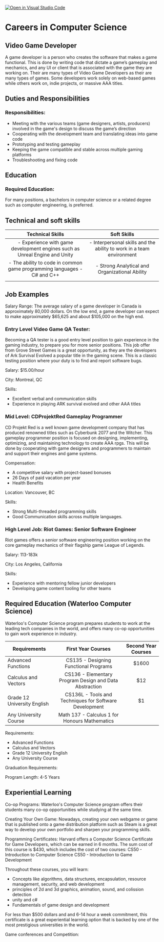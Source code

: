 [![Open in Visual Studio Code](https://classroom.github.com/assets/open-in-vscode-c66648af7eb3fe8bc4f294546bfd86ef473780cde1dea487d3c4ff354943c9ae.svg)](https://classroom.github.com/online_ide?assignment_repo_id=8752808&assignment_repo_type=AssignmentRepo)
# Careers in Computer Science

## Video Game Developer
A game developer is a person who creates the software that makes a game functional. This is done by writing code that dictate a game’s gameplay and mechanics, and any UI or client that is associated with the game they are working on. Their are many types of Video Game Developers as their are many types of games. Some developers work solely on web-based games while others work on, indie projects, or massive AAA titles. 

## Duties and Responsibilities

### Responsibilities:
- Meeting with the various teams (game designers, artists, producers) involved in the game's design to discuss the game’s direction
- Cooperating with the development team and translating ideas into game code
- Prototyping and testing gameplay
- Keeping the game compatible and stable across multiple gaming platforms
- Troubleshooting and fixing code

## Education
### Required Education:
For many positions, a bachelors in computer science or a related degree such as computer engineering, is preferred. 

## Technical and soft skills

| Technical Skills|Soft Skills|
|:-------------:|:-----:|
|- Experience with game development engines such as Unreal Engine and Unity| - Interpersonal skills and the ability to work in a team environment|
| - The ability to code in common game programming languages - C# and C++|- Strong Analytical and Organizational Ability|
|||


## Job Examples
Salary Range:
The average salary of a game developer in Canada is approximately 80,000 dollars. On the low end, a game developer can expect to make approximately $65,625 and about $105,000 on the high end. 

### Entry Level Video Game QA Tester:
Becoming a QA tester is a good entry level position to gain experience in the gaming industry, to prepare you for more senior positions. 
This job offer from Grove Street Games is a great opportunity, as they are the developers of Ark Survival Evolved a popular title in the gaming scene. This is a classic testing position where your duty is to find and report software bugs. 

Salary: $15.00/hour

City: Montreal, QC

Skills:
- Excellent verbal and communication skills
- Experience in playing ARK survival evolved and other AAA titles

### Mid Level: CDProjektRed Gameplay Programmer
CD Projekt Red is a well known game development company that has produced renowned titles such as Cyberbunk 2077 and the Witcher. This gameplay programmer position is focused on designing, implementing, optimizing, and maintaining technology to create AAA rpgs. This will be done by cooperating with game designers and programmers to maintain and support their engines and game systems. 

Compensation:
- A competitive salary with project-based bonuses
- 26 Days of paid vacation per year
- Health Benefits

Location: Vancouver, BC

Skills: 
- Strong Multi-threaded programming skills
- Good Communication skills across multiple languages.

### High Level Job: Riot Games: Senior Software Engineer
Riot games offers a senior software engineering position working on the core gameplay mechanics of their flagship game League of Legends. 

Salary: 113-183k

City: Los Angeles, California

Skills:
- Experience with mentoring fellow junior developers
- Developing game content tooling for other teams

## Required Education (Waterloo Computer Science)
Waterloo's Computer Science program prepares students to work at the leading tech companies in the world, and offers many co-op opportunities to gain work experience in industry. 

| Requirements|First Year Courses| Second Year Courses|
| ------------- |:-------------:|:-----:|
|Advanced Functions| CS135 - Designing Functional Programs| $1600 |
| Calculus and Vectors| CS136 - Elementary Program Design and Data Abstraction |   $12 |
| Grade 12 University English| CS136L - Tools and Techniques for Software Development |    $1 |
| Any University Course|Math 137 - Calculus 1 for Honours Mathematics|
Requirements:
- Advanced Functions
- Calculus and Vectors
- Grade 12 University English
- Any University Course


Graduation Requirements:


Program Length:
4-5 Years

## Experiential Learning

Co-op Programs:
Waterloo's Computer Science program offers their students many co-op opportunities while studying at the same time.

Creating Your Own Game:
Nowadays, creating your own webgame or game that is published onto a game distribution platform such as Steam is a great way to develop your own portfolio and sharpen your programming skills. 

Programming Certificates:
Harvard offers a Computer Science Certificate for Game Developers, which can be earned in 6 months.
The sum cost of this course is $430, which includes the cost of two courses:
CS50 - Introduction to Computer Science
CS50 - Introduction to Game Development

Throughout these courses, you will learn:
- Concepts like algorithms, data structures, encapsulation, resource management, security, and web development
- principles of 2d and 3d graphics, animation, sound, and colission detection
- unity and c#
- Fundamentals of game design and development

For less than $500 dollars and and 6-14 hour a week commitment, this certificate is a great experiential learning option that is backed by one of the most prestigious universities in the world. 

Game conferences and Competition: 














